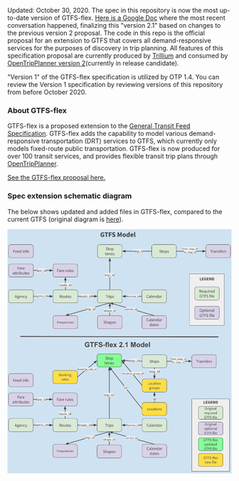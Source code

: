 Updated: October 30, 2020. The spec in this repository is now the most up-to-date version of GTFS-flex.  [Here is a Google Doc](https://docs.google.com/document/d/1PyYK6JVzz52XEx3FXqAJmoVefHFqZTHS4Mpn20dTuKE/edit#) where the most recent conversation happened, finalizing this "version 2.1" based on changes to the previous version 2 proposal. The code in this repo is the official proposal for an extension to GTFS that covers all demand-responsive services for the purposes of discovery in trip planning. All features of this specification proposal are currently produced by [Trillium](https://trilliumtransit.com/) and consumed by [OpenTripPlanner version 2](http://docs.opentripplanner.org/en/2.0-rc/)(currently in release candidate).

"Version 1" of the GTFS-flex specification is utilized by OTP 1.4. You can review the Version 1 specification by reviewing versions of this repository from before October 2020.

### About GTFS-flex

GTFS-flex is a proposed extension to the [General Transit Feed Specification](http://gtfs.org/). GTFS-flex adds the capability to model various demand-responsive transportation (DRT) services to GTFS, which currently only models fixed-route public transportation. GTFS-flex is now produced for over 100 transit services, and provides flexible transit trip plans through [OpenTripPlanner](https://www.opentripplanner.org/).

[See the GTFS-flex proposal here.](spec/reference.md)

### Spec extension schematic diagram

The below shows updated and added files in GTFS-flex, compared to the current GTFS (original diagram is [here](https://docs.google.com/drawings/d/1g1kuTZPLFphMa942htywksIhxXqM_mMFCROOiEw5eNo/edit?usp=sharing)).

![Diagram of added files in GTFS-flex](spec/GTFS_GTFS-flex_2.1_Schema_Diagram.png)
